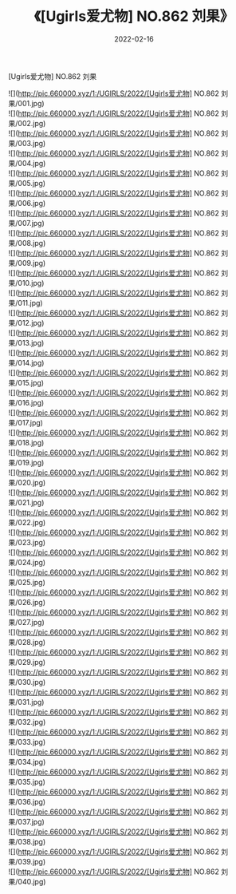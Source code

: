 ﻿---
layout: post
title:  《[Ugirls爱尤物] NO.862 刘果》
date:   2022-02-16
img: http://pic.660000.xyz/1:/UGIRLS/2022/[Ugirls爱尤物] NO.862 刘果/000.jpg
categories: [美女, 清纯, 唯美]
---

[Ugirls爱尤物] NO.862 刘果

 ![](http://pic.660000.xyz/1:/UGIRLS/2022/[Ugirls爱尤物] NO.862 刘果/001.jpg) <br>![](http://pic.660000.xyz/1:/UGIRLS/2022/[Ugirls爱尤物] NO.862 刘果/002.jpg) <br>![](http://pic.660000.xyz/1:/UGIRLS/2022/[Ugirls爱尤物] NO.862 刘果/003.jpg) <br>![](http://pic.660000.xyz/1:/UGIRLS/2022/[Ugirls爱尤物] NO.862 刘果/004.jpg) <br>![](http://pic.660000.xyz/1:/UGIRLS/2022/[Ugirls爱尤物] NO.862 刘果/005.jpg) <br>![](http://pic.660000.xyz/1:/UGIRLS/2022/[Ugirls爱尤物] NO.862 刘果/006.jpg) <br>![](http://pic.660000.xyz/1:/UGIRLS/2022/[Ugirls爱尤物] NO.862 刘果/007.jpg) <br>![](http://pic.660000.xyz/1:/UGIRLS/2022/[Ugirls爱尤物] NO.862 刘果/008.jpg) <br>![](http://pic.660000.xyz/1:/UGIRLS/2022/[Ugirls爱尤物] NO.862 刘果/009.jpg) <br>![](http://pic.660000.xyz/1:/UGIRLS/2022/[Ugirls爱尤物] NO.862 刘果/010.jpg) <br>![](http://pic.660000.xyz/1:/UGIRLS/2022/[Ugirls爱尤物] NO.862 刘果/011.jpg) <br>![](http://pic.660000.xyz/1:/UGIRLS/2022/[Ugirls爱尤物] NO.862 刘果/012.jpg) <br>![](http://pic.660000.xyz/1:/UGIRLS/2022/[Ugirls爱尤物] NO.862 刘果/013.jpg) <br>![](http://pic.660000.xyz/1:/UGIRLS/2022/[Ugirls爱尤物] NO.862 刘果/014.jpg) <br>![](http://pic.660000.xyz/1:/UGIRLS/2022/[Ugirls爱尤物] NO.862 刘果/015.jpg) <br>![](http://pic.660000.xyz/1:/UGIRLS/2022/[Ugirls爱尤物] NO.862 刘果/016.jpg) <br>![](http://pic.660000.xyz/1:/UGIRLS/2022/[Ugirls爱尤物] NO.862 刘果/017.jpg) <br>![](http://pic.660000.xyz/1:/UGIRLS/2022/[Ugirls爱尤物] NO.862 刘果/018.jpg) <br>![](http://pic.660000.xyz/1:/UGIRLS/2022/[Ugirls爱尤物] NO.862 刘果/019.jpg) <br>![](http://pic.660000.xyz/1:/UGIRLS/2022/[Ugirls爱尤物] NO.862 刘果/020.jpg) <br>![](http://pic.660000.xyz/1:/UGIRLS/2022/[Ugirls爱尤物] NO.862 刘果/021.jpg) <br>![](http://pic.660000.xyz/1:/UGIRLS/2022/[Ugirls爱尤物] NO.862 刘果/022.jpg) <br>![](http://pic.660000.xyz/1:/UGIRLS/2022/[Ugirls爱尤物] NO.862 刘果/023.jpg) <br>![](http://pic.660000.xyz/1:/UGIRLS/2022/[Ugirls爱尤物] NO.862 刘果/024.jpg) <br>![](http://pic.660000.xyz/1:/UGIRLS/2022/[Ugirls爱尤物] NO.862 刘果/025.jpg) <br>![](http://pic.660000.xyz/1:/UGIRLS/2022/[Ugirls爱尤物] NO.862 刘果/026.jpg) <br>![](http://pic.660000.xyz/1:/UGIRLS/2022/[Ugirls爱尤物] NO.862 刘果/027.jpg) <br>![](http://pic.660000.xyz/1:/UGIRLS/2022/[Ugirls爱尤物] NO.862 刘果/028.jpg) <br>![](http://pic.660000.xyz/1:/UGIRLS/2022/[Ugirls爱尤物] NO.862 刘果/029.jpg) <br>![](http://pic.660000.xyz/1:/UGIRLS/2022/[Ugirls爱尤物] NO.862 刘果/030.jpg) <br>![](http://pic.660000.xyz/1:/UGIRLS/2022/[Ugirls爱尤物] NO.862 刘果/031.jpg) <br>![](http://pic.660000.xyz/1:/UGIRLS/2022/[Ugirls爱尤物] NO.862 刘果/032.jpg) <br>![](http://pic.660000.xyz/1:/UGIRLS/2022/[Ugirls爱尤物] NO.862 刘果/033.jpg) <br>![](http://pic.660000.xyz/1:/UGIRLS/2022/[Ugirls爱尤物] NO.862 刘果/034.jpg) <br>![](http://pic.660000.xyz/1:/UGIRLS/2022/[Ugirls爱尤物] NO.862 刘果/035.jpg) <br>![](http://pic.660000.xyz/1:/UGIRLS/2022/[Ugirls爱尤物] NO.862 刘果/036.jpg) <br>![](http://pic.660000.xyz/1:/UGIRLS/2022/[Ugirls爱尤物] NO.862 刘果/037.jpg) <br>![](http://pic.660000.xyz/1:/UGIRLS/2022/[Ugirls爱尤物] NO.862 刘果/038.jpg) <br>![](http://pic.660000.xyz/1:/UGIRLS/2022/[Ugirls爱尤物] NO.862 刘果/039.jpg) <br>![](http://pic.660000.xyz/1:/UGIRLS/2022/[Ugirls爱尤物] NO.862 刘果/040.jpg) <br>